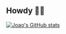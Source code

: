 ## Howdy 👋🏽
[![Joao's GitHub stats](https://github-readme-stats.vercel.app/api?username=jplxpes&count_private=true&show_icons=true&theme=aura_dark&hide=stars)](https://github.com/anuraghazra/github-readme-stats)
